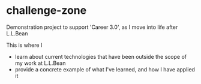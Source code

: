 # challenge-zone
Demonstration project to support 'Career 3.0', as I move into life after L.L.Bean

This is where I
* learn about current technologies that have been outside the scope of my work at L.L.Bean
* provide a concrete example of what I've learned, and how I have applied it
